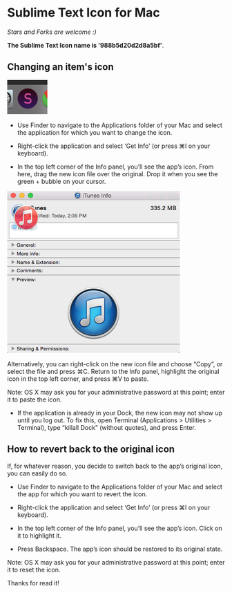 # Sublime Text Icon for Mac

*Stars and Forks are welcome :)*

**The Sublime Text Icon name is '988b5d20d2d8a5bf'**.

Changing an item's icon
-------
![png](images4readme/sublime-preview.png)

- Use Finder to navigate to the Applications folder of your Mac and select the application for which you want to change the icon.

- Right-click the application and select ‘Get Info’ (or press ⌘I on your keyboard).

- In the top left corner of the Info panel, you’ll see the app’s icon. From here, drag the new icon file over the original. Drop it when you see the green + bubble on your cursor.

![png](images4readme/how-to-change-icons-info.png)

Alternatively, you can right-click on the new icon file and choose “Copy”, or select the file and press ⌘C. Return to the Info panel, highlight the original icon in the top left corner, and press ⌘V to paste.

Note: OS X may ask you for your administrative password at this point; enter it to paste the icon.

- If the application is already in your Dock, the new icon may not show up until you log out. To fix this, open Terminal (Applications > Utilities > Terminal), type “killall Dock” (without quotes), and press Enter.

How to revert back to the original icon
-------

If, for whatever reason, you decide to switch back to the app’s original icon, you can easily do so.

- Use Finder to navigate to the Applications folder of your Mac and select the app for which you want to revert the icon.

- Right-click the application and select ‘Get Info’ (or press ⌘I on your keyboard).

- In the top left corner of the Info panel, you’ll see the app’s icon. Click on it to highlight it.

- Press Backspace. The app’s icon should be restored to its original state.

Note: OS X may ask you for your administrative password at this point; enter it to reset the icon.

Thanks for read it!
